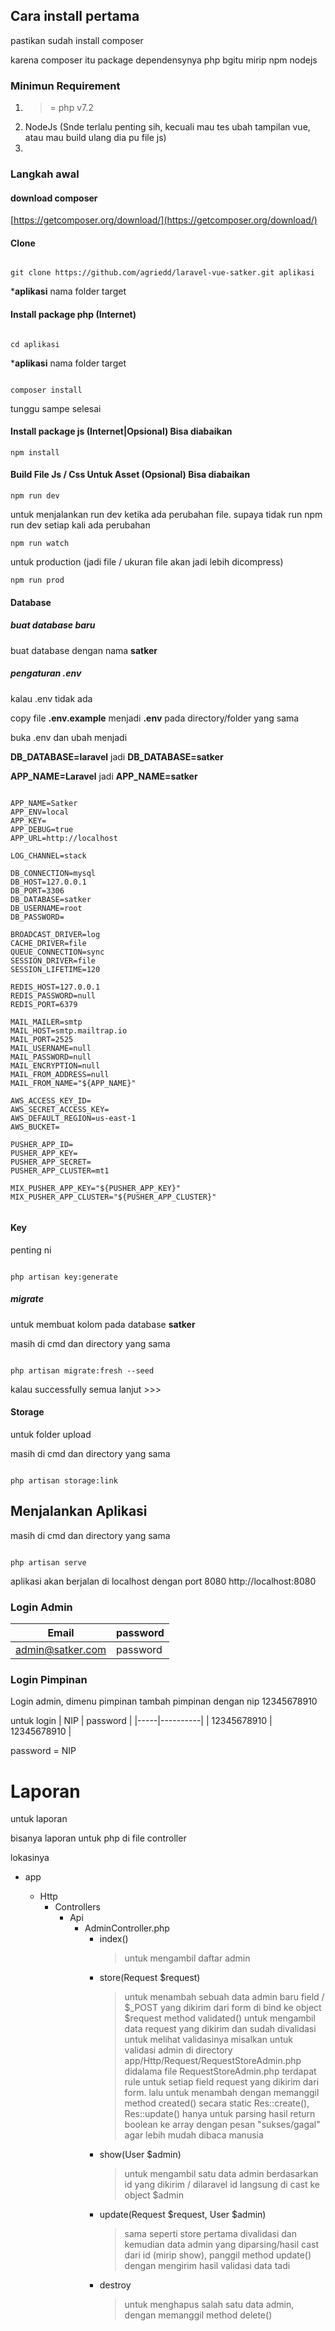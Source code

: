 ## Cara install pertama

pastikan sudah install composer

karena composer itu package dependensynya php bgitu mirip npm nodejs

### Minimun Requirement

1. >= php v7.2
2. NodeJs (Snde terlalu penting sih, kecuali mau tes ubah tampilan vue, atau mau build ulang dia pu file js)
3. 

### Langkah awal

#### download composer
[https://getcomposer.org/download/](https://getcomposer.org/download/)

#### Clone

```cli

git clone https://github.com/agriedd/laravel-vue-satker.git aplikasi

```

***aplikasi** nama folder target

#### Install package php (Internet)

```cli

cd aplikasi

```

***aplikasi** nama folder target


```cli

composer install

```

tunggu sampe selesai


#### Install package js (Internet|Opsional) Bisa diabaikan

```cli
npm install
```


#### Build File Js / Css Untuk Asset (Opsional) Bisa diabaikan


```cli
npm run dev
```

untuk menjalankan run dev ketika ada perubahan file. supaya tidak run npm run dev setiap kali ada perubahan

```cli
npm run watch
```

untuk production (jadi file / ukuran file akan jadi lebih dicompress)
```cli
npm run prod
```

#### Database


##### buat database baru

buat database dengan nama **satker**

##### pengaturan .env

kalau .env tidak ada

copy file **.env.example** menjadi **.env** pada directory/folder yang sama

buka .env dan ubah menjadi

**DB_DATABASE=laravel** jadi **DB_DATABASE=satker**

**APP_NAME=Laravel** jadi **APP_NAME=satker**

```env

APP_NAME=Satker
APP_ENV=local
APP_KEY=
APP_DEBUG=true
APP_URL=http://localhost

LOG_CHANNEL=stack

DB_CONNECTION=mysql
DB_HOST=127.0.0.1
DB_PORT=3306
DB_DATABASE=satker
DB_USERNAME=root
DB_PASSWORD=

BROADCAST_DRIVER=log
CACHE_DRIVER=file
QUEUE_CONNECTION=sync
SESSION_DRIVER=file
SESSION_LIFETIME=120

REDIS_HOST=127.0.0.1
REDIS_PASSWORD=null
REDIS_PORT=6379

MAIL_MAILER=smtp
MAIL_HOST=smtp.mailtrap.io
MAIL_PORT=2525
MAIL_USERNAME=null
MAIL_PASSWORD=null
MAIL_ENCRYPTION=null
MAIL_FROM_ADDRESS=null
MAIL_FROM_NAME="${APP_NAME}"

AWS_ACCESS_KEY_ID=
AWS_SECRET_ACCESS_KEY=
AWS_DEFAULT_REGION=us-east-1
AWS_BUCKET=

PUSHER_APP_ID=
PUSHER_APP_KEY=
PUSHER_APP_SECRET=
PUSHER_APP_CLUSTER=mt1

MIX_PUSHER_APP_KEY="${PUSHER_APP_KEY}"
MIX_PUSHER_APP_CLUSTER="${PUSHER_APP_CLUSTER}"


```


#### Key

penting ni

```cli

php artisan key:generate

```


##### migrate

untuk membuat kolom pada database **satker**

masih di cmd
dan directory yang sama

```cli

php artisan migrate:fresh --seed

```

kalau successfully semua lanjut >>>

#### Storage

untuk folder upload

masih di cmd
dan directory yang sama

```cli

php artisan storage:link

```

## Menjalankan Aplikasi

masih di cmd
dan directory yang sama

```cli

php artisan serve

```

aplikasi akan berjalan di localhost dengan port 8080
http://localhost:8080

### Login Admin
| Email | password |
|-------|----------|
| admin@satker.com | password |


### Login Pimpinan
Login admin, dimenu pimpinan
tambah pimpinan dengan nip 12345678910

untuk login
| NIP | password |
|-----|----------|
| 12345678910 | 12345678910 |

password = NIP


# Laporan

untuk laporan

bisanya laporan untuk php di file controller

lokasinya

+ app
    
    + Http
        + Controllers
            + Api
                + AdminController.php
                    + index() 
                        > untuk mengambil daftar admin
                    + store(Request $request)
                        > untuk menambah sebuah data admin baru
                        > field / $_POST yang dikirim dari form di bind ke object $request
                        > method validated() untuk mengambil data request yang dikirim dan sudah divalidasi
                        > untuk melihat validasinya misalkan untuk validasi admin di directory app/Http/Request/RequestStoreAdmin.php
                        > didalama file RequestStoreAdmin.php terdapat rule untuk setiap field request yang dikirim dari form.
                        > lalu untuk menambah dengan memanggil method created() secara static
                        > Res::create(), Res::update() hanya untuk parsing hasil return boolean ke array dengan pesan "sukses/gagal" agar lebih mudah dibaca manusia
                    + show(User $admin)
                        > untuk mengambil satu data admin berdasarkan id yang dikirim / dilaravel id langsung di cast ke object $admin
                    + update(Request $request, User $admin)
                        > sama seperti store pertama divalidasi dan kemudian data admin yang diparsing/hasil cast dari id (mirip show), panggil method update() dengan mengirim hasil validasi data tadi
                    + destroy
                        > untuk menghapus salah satu data admin, dengan memanggil method delete()
